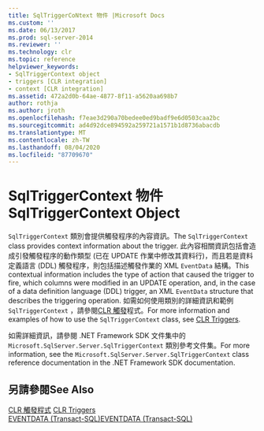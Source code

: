 ```yaml
---
title: SqlTriggerCoNtext 物件 |Microsoft Docs
ms.custom: ''
ms.date: 06/13/2017
ms.prod: sql-server-2014
ms.reviewer: ''
ms.technology: clr
ms.topic: reference
helpviewer_keywords:
- SqlTriggerContext object
- triggers [CLR integration]
- context [CLR integration]
ms.assetid: 472a2d0b-64ae-4877-8f11-a5620aa698b7
author: rothja
ms.author: jroth
ms.openlocfilehash: f7eae3d290a70bedee0ed9badf9e6d0503caa2bc
ms.sourcegitcommit: ad4d92dce894592a259721a1571b1d8736abacdb
ms.translationtype: MT
ms.contentlocale: zh-TW
ms.lasthandoff: 08/04/2020
ms.locfileid: "87709670"
---
```

# <a name="sqltriggercontext-object"></a><span data-ttu-id="f833b-102">SqlTriggerContext 物件</span><span class="sxs-lookup"><span data-stu-id="f833b-102">SqlTriggerContext Object</span></span>
  <span data-ttu-id="f833b-103">`SqlTriggerContext` 類別會提供觸發程序的內容資訊。</span><span class="sxs-lookup"><span data-stu-id="f833b-103">The `SqlTriggerContext` class provides context information about the trigger.</span></span> <span data-ttu-id="f833b-104">此內容相關資訊包括會造成引發觸發程序的動作類型 (已在 UPDATE 作業中修改其資料行)，而且若是資料定義語言 (DDL) 觸發程序，則包括描述觸發作業的 XML `EventData` 結構。</span><span class="sxs-lookup"><span data-stu-id="f833b-104">This contextual information includes the type of action that caused the trigger to fire, which columns were modified in an UPDATE operation, and, in the case of a data definition language (DDL) trigger, an XML `EventData` structure that describes the triggering operation.</span></span> <span data-ttu-id="f833b-105">如需如何使用類別的詳細資訊和範例 `SqlTriggerContext` ，請參閱[CLR 觸發](../../database-engine/dev-guide/clr-triggers.md)程式。</span><span class="sxs-lookup"><span data-stu-id="f833b-105">For more information and examples of how to use the `SqlTriggerContext` class, see [CLR Triggers](../../database-engine/dev-guide/clr-triggers.md).</span></span>  
  
 <span data-ttu-id="f833b-106">如需詳細資訊，請參閱 .NET Framework SDK 文件集中的 `Microsoft.SqlServer.Server.SqlTriggerContext` 類別參考文件集。</span><span class="sxs-lookup"><span data-stu-id="f833b-106">For more information, see the `Microsoft.SqlServer.Server.SqlTriggerContext` class reference documentation in the .NET Framework SDK documentation.</span></span>  
  
## <a name="see-also"></a><span data-ttu-id="f833b-107">另請參閱</span><span class="sxs-lookup"><span data-stu-id="f833b-107">See Also</span></span>  
 <span data-ttu-id="f833b-108">[CLR 觸發程式](../../database-engine/dev-guide/clr-triggers.md) </span><span class="sxs-lookup"><span data-stu-id="f833b-108">[CLR Triggers](../../database-engine/dev-guide/clr-triggers.md) </span></span>  
 [<span data-ttu-id="f833b-109">EVENTDATA &#40;Transact-SQL&#41;</span><span class="sxs-lookup"><span data-stu-id="f833b-109">EVENTDATA &#40;Transact-SQL&#41;</span></span>](/sql/t-sql/functions/eventdata-transact-sql)  
  
  
